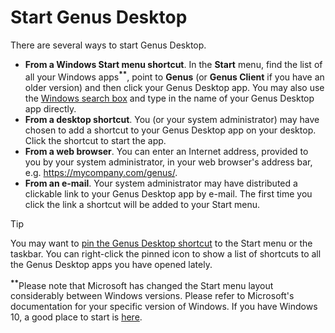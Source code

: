 # Start Genus Desktop

There are several ways to start Genus Desktop.

*   **From a Windows Start menu shortcut**. In the **Start** menu, find the list of all your Windows apps<sup>**\*\***</sup>, point to **Genus** (or **Genus Client** if you have an older version) and then click your Genus Desktop app. You may also use the [Windows search box](https://support.microsoft.com/help/17161) and type in the name of your Genus Desktop app directly.
*   **From a desktop shortcut**. You (or your system administrator) may have chosen to add a shortcut to your Genus Desktop app on your desktop. Click the shortcut to start the app.
*   **From a web browser**. You can enter an Internet address, provided to you by your system administrator, in your web browser's address bar, e.g. https://mycompany.com/genus/.
*   **From an e-mail**. Your system administrator may have distributed a clickable link to your Genus Desktop app by e-mail. The first time you click the link a shortcut will be added to your Start menu.

> [!TIP]
> You may want to [pin the Genus Desktop shortcut](https://support.microsoft.com/help/17176) to the Start menu or the taskbar. You can right-click the pinned icon to show a list of shortcuts to all the Genus Desktop apps you have opened lately.

<sup>**\*\***</sup>Please note that Microsoft has changed the Start menu layout considerably between Windows versions. Please refer to Microsoft's documentation for your specific version of Windows. If you have Windows 10, a good place to start is [here](https://support.microsoft.com/help/17195).

